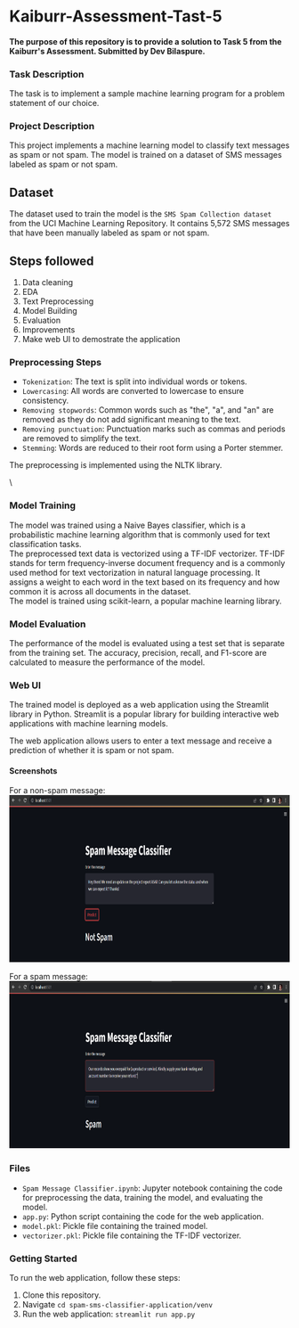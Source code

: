 # Kaiburr-Assessment-Tast-5
#### The purpose of this repository is to provide a solution to Task 5 from the Kaiburr's Assessment. Submitted by Dev Bilaspure.

### Task Description
The task is to implement a sample machine learning program for a problem statement of our choice.

### Project Description
This project implements a machine learning model to classify text messages as spam or not spam. The model is trained on a dataset of SMS messages labeled as spam or not spam.

## Dataset
The dataset used to train the model is the `SMS Spam Collection dataset` from the UCI Machine Learning Repository. It contains 5,572 SMS messages that have been manually labeled as spam or not spam.

## Steps followed
1. Data cleaning
2. EDA
3. Text Preprocessing
4. Model Building
5. Evaluation
6. Improvements
7. Make web UI to demostrate the application


### Preprocessing Steps
- `Tokenization`: The text is split into individual words or tokens.
- `Lowercasing`: All words are converted to lowercase to ensure consistency.
- `Removing stopwords`: Common words such as "the", "a", and "an" are removed as they do not add significant meaning to the text.
- `Removing punctuation`: Punctuation marks such as commas and periods are removed to simplify the text.
- `Stemming`: Words are reduced to their root form using a Porter stemmer.  

The preprocessing is implemented using the NLTK library.

\
### Model Training  
The model was trained using a Naive Bayes classifier, which is a probabilistic machine learning algorithm that is commonly used for text classification tasks.  
The preprocessed text data is vectorized using a TF-IDF vectorizer. TF-IDF stands for term frequency-inverse document frequency and is a commonly used method for text vectorization in natural language processing. It assigns a weight to each word in the text based on its frequency and how common it is across all documents in the dataset.  
The model is trained using scikit-learn, a popular machine learning library.

### Model Evaluation
The performance of the model is evaluated using a test set that is separate from the training set. The accuracy, precision, recall, and F1-score are calculated to measure the performance of the model.

### Web UI
The trained model is deployed as a web application using the Streamlit library in Python. Streamlit is a popular library for building interactive web applications with machine learning models.  

The web application allows users to enter a text message and receive a prediction of whether it is spam or not spam.
#### Screenshots
For a non-spam message:  
<img src="screenshots/fornonspammsg.png" height="300">  

For a spam message:  
<img src="screenshots/forspammsg.png" height="300">  


### Files 
- `Spam Message Classifier.ipynb`: Jupyter notebook containing the code for preprocessing the data, training the model, and evaluating the model.
- `app.py`: Python script containing the code for the web application.
- `model.pkl`: Pickle file containing the trained model.
- `vectorizer.pkl`: Pickle file containing the TF-IDF vectorizer.

### Getting Started
To run the web application, follow these steps:  
1. Clone this repository.
2. Navigate `cd spam-sms-classifier-application/venv`
3. Run the web application: `streamlit run app.py`

